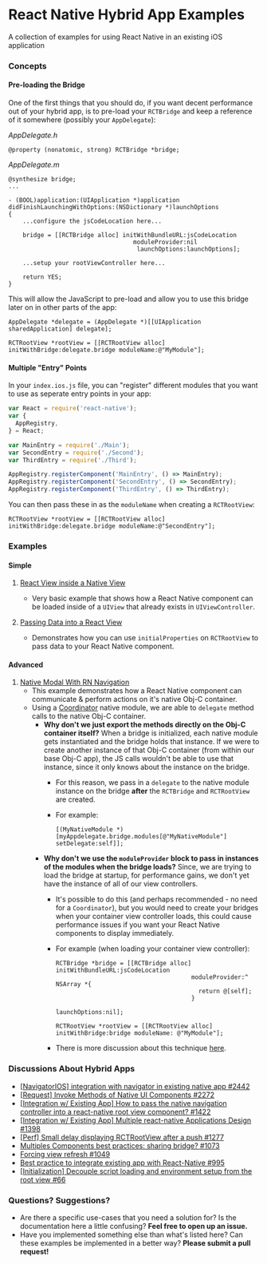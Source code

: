 # React Native Hybrid App Examples
A collection of examples for using React Native in an existing iOS application

### Concepts

#### Pre-loading the Bridge
One of the first things that you should do, if you want decent performance out of your hybrid app, is to pre-load your `RCTBridge` and keep a reference of it somewhere (possibly your `AppDelegate`):

*AppDelegate.h*
```objc
@property (nonatomic, strong) RCTBridge *bridge;
```
*AppDelegate.m*
```objc
@synthesize bridge;
...

- (BOOL)application:(UIApplication *)application didFinishLaunchingWithOptions:(NSDictionary *)launchOptions
{
    ...configure the jsCodeLocation here...

    bridge = [[RCTBridge alloc] initWithBundleURL:jsCodeLocation
                                   moduleProvider:nil
                                    launchOptions:launchOptions];
                                    
    ...setup your rootViewController here...
    
    return YES;
}
```

This will allow the JavaScript to pre-load and allow you to use this bridge later on in other parts of the app:

```objc
AppDelegate *delegate = (AppDelegate *)[[UIApplication sharedApplication] delegate];
    
RCTRootView *rootView = [[RCTRootView alloc] initWithBridge:delegate.bridge moduleName:@"MyModule"];
```

#### Multiple "Entry" Points

In your `index.ios.js` file, you can "register" different modules that you want to use as seperate entry points in your app:

```javascript
var React = require('react-native');
var {
  AppRegistry,
} = React;

var MainEntry = require('./Main');
var SecondEntry = require('./Second');
var ThirdEntry = require('./Third');

AppRegistry.registerComponent('MainEntry', () => MainEntry);
AppRegistry.registerComponent('SecondEntry', () => SecondEntry);
AppRegistry.registerComponent('ThirdEntry', () => ThirdEntry);
```

You can then pass these in as the `moduleName` when creating a `RCTRootView`:

```objc
RCTRootView *rootView = [[RCTRootView alloc] initWithBridge:delegate.bridge moduleName:@"SecondEntry"];
```

### Examples

#### Simple
1. [React View inside a Native View](https://github.com/dsibiski/react-native-embedded-app-example/blob/master/iOS/RNEmbeddedAppExample/ViewInViewController.m)
   - Very basic example that shows how a React Native component can be loaded inside of a `UIView` that already exists in `UIViewController`.
   
2. [Passing Data into a React View](https://github.com/dsibiski/react-native-embedded-app-example/blob/master/iOS/RNEmbeddedAppExample/PassingDataViewController.m)
   - Demonstrates how you can use `initialProperties` on `RCTRootView` to pass data to your React Native component.
   
#### Advanced

1. [Native Modal With RN Navigation](https://github.com/dsibiski/react-native-embedded-app-example/blob/master/iOS/RNEmbeddedAppExample/ModalWithNavigatorViewController.m)
   - This example demonstrates how a React Native component can communicate & perform actions on it's native Obj-C container.
   - Using a [Coordinator](https://github.com/dsibiski/react-native-embedded-app-example/blob/master/iOS/RNEmbeddedAppExample/ModalWithNavigatorCoordinator.m) native module, we are able to `delegate` method calls to the native Obj-C container.
     - **Why don't we just export the methods directly on the Obj-C container itself?** When a bridge is initialized, each native module gets instantiated and the bridge holds that instance. If we were to create another instance of that Obj-C container (from within our base Obj-C app), the JS calls wouldn't be able to use that instance, since it only knows about the instance on the bridge.
       - For this reason, we pass in a `delegate` to the native module instance on the bridge **after** the `RCTBridge` and `RCTRootView` are created.
       - For example:
            
            ```objc
            [(MyNativeModule *)[myAppdelegate.bridge.modules[@"MyNativeModule"] setDelegate:self]];
            ```
     - **Why don't we use the `moduleProvider` block to pass in instances of the modules when the bridge loads?** Since, we are trying to load the bridge at startup, for performance gains, we don't yet have the instance of all of our view controllers.
       - It's possible to do this (and perhaps recommended - no need for a `Coordinator`), but you would need to create your bridges when your container view controller loads, this could cause performance issues if you want your React Native components to display immediately.
       - For example (when loading your container view controller):

            ```objc
            RCTBridge *bridge = [[RCTBridge alloc] initWithBundleURL:jsCodeLocation 
                                                  moduleProvider:^ NSArray *{
                                                    return @[self];
                                                  }
                                                   launchOptions:nil];

            RCTRootView *rootView = [[RCTRootView alloc] initWithBridge:bridge moduleName: @"MyModule"];
            ```
       - There is more discussion about this technique [here](https://github.com/facebook/react-native/issues/1398).
       
### Discussions About Hybrid Apps

- [[NavigatorIOS] integration with navigator in existing native app #2442](https://github.com/facebook/react-native/issues/2442)
- [[Request] Invoke Methods of Native UI Components #2272](https://github.com/facebook/react-native/issues/2272)
- [[Integration w/ Existing App] How to pass the native navigation controller into a react-native root view component? #1422](https://github.com/facebook/react-native/issues/1422)
- [[Integration w/ Existing App] Multiple react-native Applications Design #1398](https://github.com/facebook/react-native/issues/1398)
- [[Perf] Small delay displaying RCTRootView after a push #1277](https://github.com/facebook/react-native/issues/1277)
- [Multiples Components best practices: sharing bridge? #1073](https://github.com/facebook/react-native/issues/1073)
- [Forcing view refresh #1049](https://github.com/facebook/react-native/issues/1049)
- [Best practice to integrate existing app with React-Native #995](https://github.com/facebook/react-native/issues/995)
- [[Initialization] Decouple script loading and environment setup from the root view #66](https://github.com/facebook/react-native/pull/66)
         
### Questions? Suggestions?

- Are there a specific use-cases that you need a solution for? Is the documentation here a little confusing? **Feel free to open up an issue.**
- Have you implemented something else than what's listed here? Can these examples be implemented in a better way? **Please submit a pull request!**
